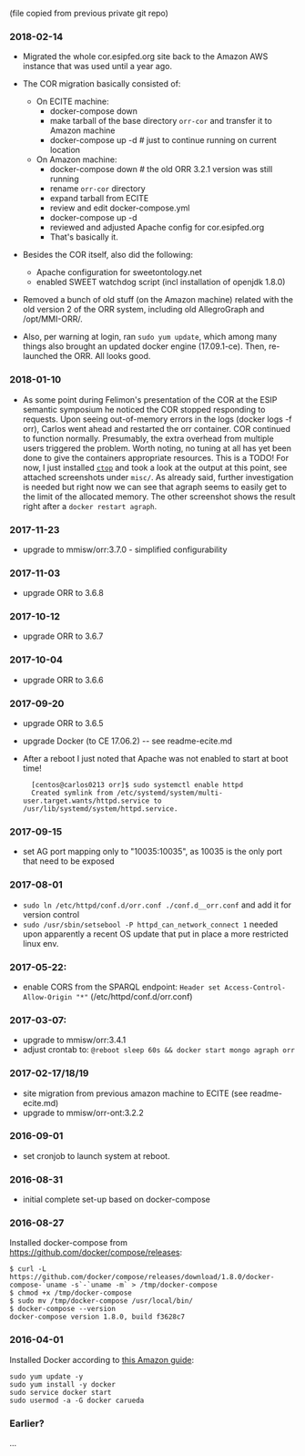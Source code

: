 (file copied from previous private git repo)

### 2018-02-14

- Migrated the whole cor.esipfed.org site back to the Amazon AWS instance
  that was used until a year ago.
- The COR migration basically consisted of:
  - On ECITE machine:
    - docker-compose down
    - make tarball of the base directory `orr-cor` and transfer it to Amazon machine
    - docker-compose up -d   # just to continue running on current location
  - On Amazon machine:
    - docker-compose down    # the old ORR 3.2.1 version was still running
    - rename `orr-cor` directory
    - expand tarball from ECITE
    - review and edit docker-compose.yml
    - docker-compose up -d
    - reviewed and adjusted Apache config for cor.esipfed.org
    - That's basically it.

- Besides the COR itself, also did the following:
  - Apache configuration for sweetontology.net
  - enabled SWEET watchdog script (incl installation of openjdk 1.8.0)
- Removed a bunch of old stuff (on the Amazon machine) related with the
  old version 2 of the ORR system, including old AllegroGraph and
  /opt/MMI-ORR/.

- Also, per warning at login, ran `sudo yum update`, which among many
  things also brought an updated docker engine (17.09.1-ce).
  Then, re-launched the ORR.  All looks good.

### 2018-01-10

- As some point during Felimon's presentation of the COR at the ESIP semantic symposium
  he noticed the COR stopped responding to requests. Upon seeing out-of-memory errors
  in the logs (docker logs -f orr), Carlos went ahead and restarted the orr container.
  COR continued to function normally. Presumably, the extra overhead from multiple
  users triggered the problem. Worth noting, no tuning at all has yet been done to
  give the containers appropriate resources. This is a TODO!
  For now, I just installed [`ctop`](https://github.com/bcicen/ctop) and took a look
  at the output at this point, see attached screenshots under `misc/`.
  As already said, further investigation is needed but right now we can see that agraph
  seems to easily get to the limit of the allocated memory.
  The other screenshot shows the result right after a `docker restart agraph`.

### 2017-11-23

- upgrade to mmisw/orr:3.7.0 - simplified configurability

### 2017-11-03

- upgrade ORR to 3.6.8

### 2017-10-12

- upgrade ORR to 3.6.7

### 2017-10-04

- upgrade ORR to 3.6.6

### 2017-09-20

- upgrade ORR to 3.6.5

- upgrade Docker (to CE 17.06.2) -- see readme-ecite.md

- After a reboot I just noted that Apache was not enabled to start at boot time!

        [centos@carlos0213 orr]$ sudo systemctl enable httpd
        Created symlink from /etc/systemd/system/multi-user.target.wants/httpd.service to /usr/lib/systemd/system/httpd.service.

### 2017-09-15

- set AG port mapping only to "10035:10035", as 10035 is the only port that need to be exposed

### 2017-08-01

- `sudo ln /etc/httpd/conf.d/orr.conf ./conf.d__orr.conf` and add it for version control
- `sudo /usr/sbin/setsebool -P httpd_can_network_connect 1` needed upon apparently
  a recent OS update that put in place a more restricted linux env.

### 2017-05-22:

- enable CORS from the SPARQL endpoint: `Header set Access-Control-Allow-Origin "*"` (/etc/httpd/conf.d/orr.conf)

### 2017-03-07:

- upgrade to mmisw/orr:3.4.1
- adjust crontab to: `@reboot sleep 60s && docker start mongo agraph orr`


### 2017-02-17/18/19

- site migration from previous amazon machine to ECITE (see readme-ecite.md)
- upgrade to mmisw/orr-ont:3.2.2

### 2016-09-01

- set cronjob to launch system at reboot.

### 2016-08-31

- initial complete set-up based on docker-compose

### 2016-08-27

Installed docker-compose from https://github.com/docker/compose/releases:

    $ curl -L https://github.com/docker/compose/releases/download/1.8.0/docker-compose-`uname -s`-`uname -m` > /tmp/docker-compose
	$ chmod +x /tmp/docker-compose
	$ sudo mv /tmp/docker-compose /usr/local/bin/
	$ docker-compose --version
    docker-compose version 1.8.0, build f3628c7


### 2016-04-01

Installed Docker according to [this Amazon guide]( http://docs.aws.amazon.com/AmazonECS/latest/developerguide/docker-basics.html#install_docker):

    sudo yum update -y
    sudo yum install -y docker
    sudo service docker start
    sudo usermod -a -G docker carueda


### Earlier?

...
